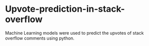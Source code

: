 # Upvote-prediction-in-stack-overflow
Machine Learning models were used to predict the upvotes of stack overflow comments using python.
